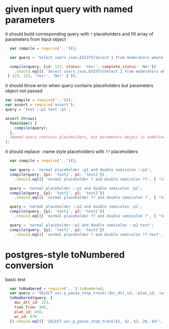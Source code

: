 # given input query with named parameters

it should build corresponding query with `?` placeholders and fill array of parameters from input object

```js
  var compile = require('..')();

  var query = 'Select users.json,EXISTS(Select 1 from moderators where moderators.id = :id) as is_moderator from users where users.id = :id and users.status = :status and users.complete_status = :complete_status';

  compile(query, {id: 123, status: 'Yes!', complete_status: 'No!'})
    .should.eql([ 'Select users.json,EXISTS(Select 1 from moderators where moderators.id = ?) as is_moderator from users where users.id = ? and users.status = ? and users.complete_status = ?',
 [ 123, 123, 'Yes!', 'No!' ] ]);
```

it should throw error when query contains placeholders but parameters object not passed

```js
var compile = require('..')();
var assert = require('assert');
query = 'test ::p2 test :p1';

assert.throws(
  function() {
    compile(query);
  },
  /Named query contains placeholders, but parameters object is undefined/
);
```

it should replace ::name style placeholders with `??` placeholders

```js
  var compile = require('..')();

  var query = 'normal placeholder :p1 and double semicolon ::p2';
  compile(query, {p1: 'test1', p2: 'test2'})
    .should.eql([ 'normal placeholder ? and double semicolon ??', [ 'test1', 'test2' ] ]);

  query = 'normal placeholder ::p1 and double semicolon :p2';
  compile(query, {p1: 'test1', p2: 'test2'})
    .should.eql([ 'normal placeholder ?? and double semicolon ?', [ 'test1', 'test2' ] ]);

  query = 'normal placeholder ::p2 and double semicolon :p1';
  compile(query, {p1: 'test1', p2: 'test2'})
    .should.eql([ 'normal placeholder ?? and double semicolon ?', [ 'test2', 'test1' ] ]);

  query = 'normal placeholder :p1 and double semicolon ::p2 test';
  compile(query, {p1: 'test1', p2: 'test2'})
    .should.eql([ 'normal placeholder ? and double semicolon ?? test', [ 'test1', 'test2' ] ]);
```


# postgres-style toNumbered conversion

basic test

```js
  var toNumbered = require('..').toNumbered;
  var query = 'SELECT usr.p_pause_stop_track(:doc_dtl_id, :plan_id, :wc_id, 20, :time_from)';
  toNumbered(query, {
    doc_dtl_id: 123,
    time_from: 345,
    plan_id: 456,
    wc_id: 678
  }).should.eql([ 'SELECT usr.p_pause_stop_track($1, $2, $3, 20, $4)', [ 123, 456, 678, 345 ]]);

```
